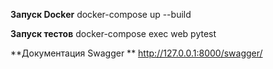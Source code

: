 **Запуск Docker**
docker-compose up --build

**Запуск тестов**
docker-compose exec web pytest

**Документация Swagger **
http://127.0.0.1:8000/swagger/
